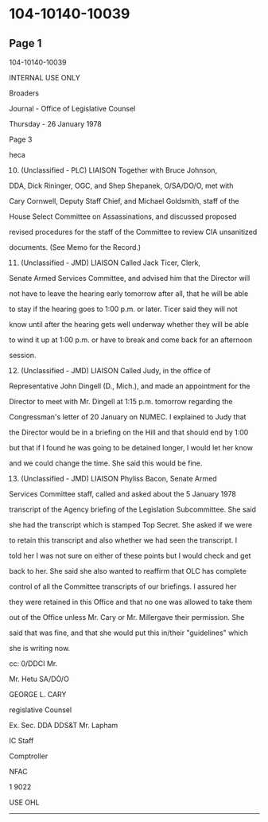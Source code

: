 # 104-10140-10039

## Page 1

104-10140-10039

INTERNAL USE ONLY

Broaders

Journal - Office of Legislative Counsel

Thursday - 26 January 1978

Page 3

heca

10. (Unclassified - PLC) LIAISON Together with Bruce Johnson,

DDA, Dick Rininger, OGC, and Shep Shepanek, O/SA/DO/O, met with

Cary Cornwell, Deputy Staff Chief, and Michael Goldsmith, staff of the

House Select Committee on Assassinations, and discussed proposed

revised procedures for the staff of the Committee to review CIA unsanitized

documents. (See Memo for the Record.)

11. (Unclassified - JMD) LIAISON Called Jack Ticer, Clerk,

Senate Armed Services Committee, and advised him that the Director will

not have to leave the hearing early tomorrow after all, that he will be able

to stay if the hearing goes to 1:00 p.m. or later. Ticer said they will not

know until after the hearing gets well underway whether they will be able

to wind it up at 1:00 p.m. or have to break and come back for an afternoon

session.

12. (Unclassified - JMD) LIAISON Called Judy, in the office of

Representative John Dingell (D., Mich.), and made an appointment for the

Director to meet with Mr. Dingell at 1:15 p.m. tomorrow regarding the

Congressman's letter of 20 January on NUMEC. I explained to Judy that

the Director would be in a briefing on the Hill and that should end by 1:00

but that if I found he was going to be detained longer, I would let her know

and we could change the time. She said this would be fine.

13. (Unclassified - JMD) LIAISON Phyliss Bacon, Senate Armed

Services Committee staff, called and asked about the 5 January 1978

transcript of the Agency briefing of the Legislation Subcommittee. She said

she had the transcript which is stamped Top Secret. She asked if we were

to retain this transcript and also whether we had seen the transcript. I

told her I was not sure on either of these points but I would check and get

back to her. She said she also wanted to reaffirm that OLC has complete

control of all the Committee transcripts of our briefings. I assured her

they were retained in this Office and that no one was allowed to take them

out of the Office unless Mr. Cary or Mr. Millergave their permission. She

said that was fine, and that she would put this in/their "guidelines" which

she is writing now.

cc: 0/DDCI Mr.

Mr. Hetu SA/DÒ/O

GEORGE L. CARY

regislative Counsel

Ex. Sec. DDA DDS&T Mr. Lapham

IC Staff

Comptroller

NFAC

1 9022

USE OHL

---

